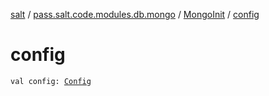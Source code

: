 [salt](../../index.md) / [pass.salt.code.modules.db.mongo](../index.md) / [MongoInit](index.md) / [config](./config.md)

# config

`val config: `[`Config`](../../pass.salt.code.loader.config/-config/index.md)